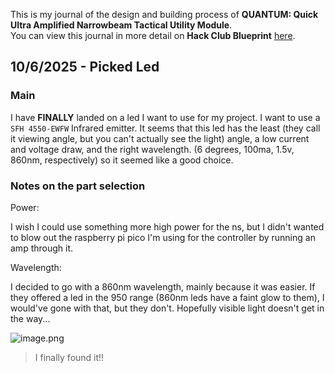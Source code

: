 <!--
  ===================    !!READ THIS NOTICE!!   ====================
  DO NOT edit this file manually. Your changes WILL BE OVERWRITTEN!
  This journal is auto generated and updated by Hack Club Blueprint.
  To edit this file, please edit your journal entries on Blueprint.
  ==================================================================
-->

This is my journal of the design and building process of **QUANTUM: Quick Ultra Amplified Narrowbeam Tactical Utility Module**.  
You can view this journal in more detail on **Hack Club Blueprint** [here](https://blueprint.hackclub.com/projects/60).


## 10/6/2025 - Picked Led  

### Main

I have **FINALLY** landed on a led I want to use for my project. I want to use a `SFH 4550-EWFW` Infrared emitter. It seems that this led has the least (they call it viewing angle, but you can't actually see the light) angle, a low current and voltage draw, and the right wavelength. (6 degrees, 100ma, 1.5v, 860nm, respectively) so it seemed like a good choice.

### Notes on the part selection

Power:

I wish I could use something more high power for the ns, but I didn't wanted to blow out the raspberry pi pico I'm using for the controller by running an amp through it.

Wavelength: 

I decided to go with a 860nm wavelength, mainly because it was easier. If they offered a led in the 950 range (860nm leds have a faint glow to them), I would've gone with that, but they don't. Hopefully visible light doesn't get in the way...


![image.png](https://blueprint.hackclub.com/user-attachments/blobs/redirect/eyJfcmFpbHMiOnsiZGF0YSI6ODE4LCJwdXIiOiJibG9iX2lkIn19--b487bd0156531e33b8a49f2522ba5082555ba833/image.png)

>I finally found it!!   

